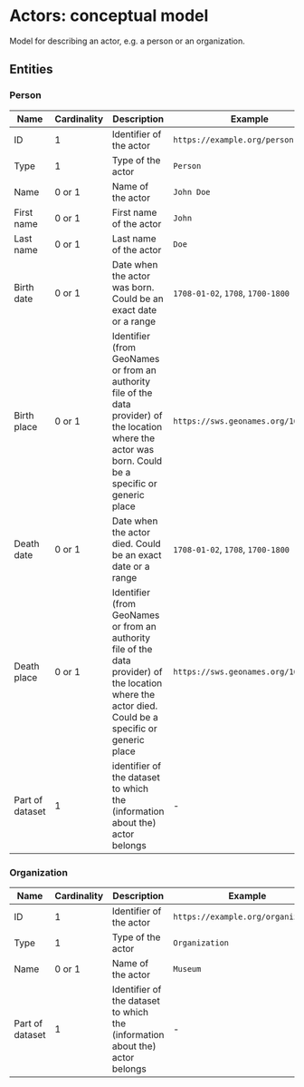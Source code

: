 # Actors: conceptual model

Model for describing an actor, e.g. a person or an organization.

## Entities

### Person

|Name|Cardinality|Description|Example|
|-|-|-|-|
|ID|1|Identifier of the actor|`https://example.org/person`|
|Type|1|Type of the actor|`Person`|
|Name|0 or 1|Name of the actor|`John Doe`|
|First name|0 or 1|First name of the actor|`John`|
|Last name|0 or 1|Last name of the actor|`Doe`|
|Birth date|0 or 1|Date when the actor was born. Could be an exact date or a range|`1708-01-02`, `1708`, `1700-1800`|
|Birth place|0 or 1|Identifier (from GeoNames or from an authority file of the data provider) of the location where the actor was born. Could be a specific or generic place|`https://sws.geonames.org/1642911/`|
|Death date|0 or 1|Date when the actor died. Could be an exact date or a range|`1708-01-02`, `1708`, `1700-1800`|
|Death place|0 or 1|Identifier (from GeoNames or from an authority file of the data provider) of the location where the actor died. Could be a specific or generic place|`https://sws.geonames.org/1642911/`|
|Part of dataset|1|identifier of the dataset to which the (information about the) actor belongs|-|

### Organization

|Name|Cardinality|Description|Example|
|-|-|-|-|
|ID|1|Identifier of the actor|`https://example.org/organization`|
|Type|1|Type of the actor|`Organization`|
|Name|0 or 1|Name of the actor|`Museum`|
|Part of dataset|1|Identifier of the dataset to which the (information about the) actor belongs|-|
